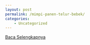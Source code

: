 ```yaml
---
layout: post
permalink: /mimpi-panen-telur-bebek/
categories:
    - Uncategorized
---
```


[Baca Selengkapnya](/04)